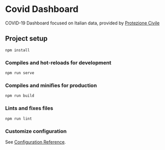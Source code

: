 # Covid Dashboard

COVID-19 Dashboard focused on Italian data, provided by [Protezione Civile](https://github.com/pcm-dpc/COVID-19/)

## Project setup
```
npm install
```

### Compiles and hot-reloads for development
```
npm run serve
```

### Compiles and minifies for production
```
npm run build
```

### Lints and fixes files
```
npm run lint
```

### Customize configuration
See [Configuration Reference](https://cli.vuejs.org/config/).
